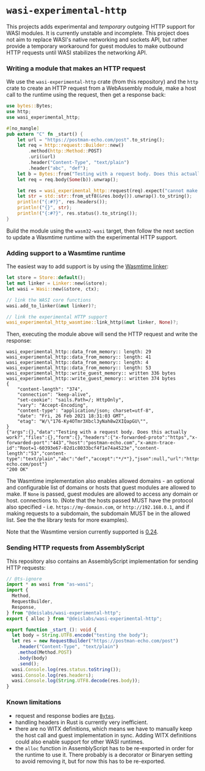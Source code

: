 # `wasi-experimental-http`

This projects adds experimental and _temporary_ outgoing HTTP support for WASI
modules. It is currently unstable and incomplete. This project does not aim to
replace WASI's native networking and sockets API, but rather provide a temporary
workaround for guest modules to make outbound HTTP requests until WASI
stabilizes the networking API.

### Writing a module that makes an HTTP request

We use the `wasi-experimental-http` crate (from this repository) and the `http`
crate to create an HTTP request from a WebAssembly module, make a host call to
the runtime using the request, then get a response back:

```rust
use bytes::Bytes;
use http;
use wasi_experimental_http;

#[no_mangle]
pub extern "C" fn _start() {
    let url = "https://postman-echo.com/post".to_string();
    let req = http::request::Builder::new()
        .method(http::Method::POST)
        .uri(&url)
        .header("Content-Type", "text/plain")
        .header("abc", "def");
    let b = Bytes::from("Testing with a request body. Does this actually work?");
    let req = req.body(Some(b)).unwrap();

    let res = wasi_experimental_http::request(req).expect("cannot make request");
    let str = std::str::from_utf8(&res.body()).unwrap().to_string();
    println!("{:#?}", res.headers());
    println!("{}", str);
    println!("{:#?}", res.status().to_string());
}
```

Build the module using the `wasm32-wasi` target, then follow the next section to
update a Wasmtime runtime with the experimental HTTP support.

### Adding support to a Wasmtime runtime

The easiest way to add support is by using the
[Wasmtime linker](https://docs.rs/wasmtime/0.23.0/wasmtime/struct.Linker.html):

```rust
let store = Store::default();
let mut linker = Linker::new(&store);
let wasi = Wasi::new(&store, ctx);

// link the WASI core functions
wasi.add_to_linker(&mut linker)?;

// link the experimental HTTP support
wasi_experimental_http_wasmtime::link_http(&mut linker, None)?;
```

Then, executing the module above will send the HTTP request and write the
response:

```
wasi_experimental_http::data_from_memory:: length: 29
wasi_experimental_http::data_from_memory:: length: 41
wasi_experimental_http::data_from_memory:: length: 4
wasi_experimental_http::data_from_memory:: length: 53
wasi_experimental_http::write_guest_memory:: written 336 bytes
wasi_experimental_http::write_guest_memory:: written 374 bytes
{
    "content-length": "374",
    "connection": "keep-alive",
    "set-cookie": "sails.Path=/; HttpOnly",
    "vary": "Accept-Encoding",
    "content-type": "application/json; charset=utf-8",
    "date": "Fri, 26 Feb 2021 18:31:03 GMT",
    "etag": "W/\"176-Ky4OTmr3Xbcl3yNah8w2XIQapGU\"",
}
{"args":{},"data":"Testing with a request body. Does this actually work?","files":{},"form":{},"headers":{"x-forwarded-proto":"https","x-forwarded-port":"443","host":"postman-echo.com","x-amzn-trace-id":"Root=1-60393e67-02d1c8033bcf4f1e74a4523e","content-length":"53","content-type":"text/plain","abc":"def","accept":"*/*"},"json":null,"url":"https://postman-echo.com/post"}
"200 OK"
```

The Wasmtime implementation also enables allowed domains - an optional and
configurable list of domains or hosts that guest modules are allowed to make. If
`None` is passed, guest modules are allowed to access any domain or host.
connections to. (Note that the hosts passed MUST have the protocol also
specified - i.e. `https://my-domain.com`, or `http://192.168.0.1`, and if making
requests to a subdomain, the subdomain MUST be in the allowed list. See the the
library tests for more examples).

Note that the Wasmtime version currently supported is
[0.24](https://docs.rs/wasmtime/0.24.0/wasmtime/).

### Sending HTTP requests from AssemblyScript

This repository also contains an AssemblyScript implementation for sending HTTP
requests:

```typescript
// @ts-ignore
import * as wasi from "as-wasi";
import {
  Method,
  RequestBuilder,
  Response,
} from "@deislabs/wasi-experimental-http";
export { alloc } from "@deislabs/wasi-experimental-http";

export function _start_(): void {
  let body = String.UTF8.encode("testing the body");
  let res = new RequestBuilder("https://postman-echo.com/post")
    .header("Content-Type", "text/plain")
    .method(Method.POST)
    .body(body)
    .send();
  wasi.Console.log(res.status.toString());
  wasi.Console.log(res.headers);
  wasi.Console.log(String.UTF8.decode(res.body));
}
```

### Known limitations

- request and response bodies are [`Bytes`](https://docs.rs/bytes/1.0.1/bytes/).
- handling headers in Rust is currently very inefficient.
- there are no WITX definitions, which means we have to manually keep the host
  call and guest implementation in sync. Adding WITX definitions could also
  enable support for other WASI runtimes.
- the `alloc` function in AssemblyScript has to be re-exported in order for the
  runtime to use it. There probably is a decorator or Binaryen setting to avoid
  removing it, but for now this has to be re-exported.
